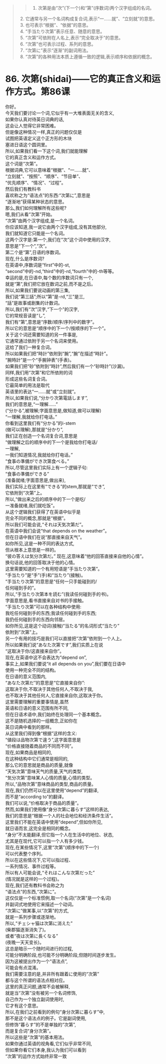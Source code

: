 > > 1. 次第是由“次”(下一个)和“第”(序数词)两个汉字组成的名词。
> 2. 它通常与另一个名词构成复合词,表示“一......就”、“立刻就”的意思。
> 3. 也可表示“根据”、“依据”的意思。
> 4. “手当たり次第”表示任意、随意的意思。
> 5. “次第”可依附在人名上,表示“完全取决于”的意思。
> 6. “次第”也可表示过程、系列的意思。
> 7. “次第に”表示“逐渐”的副词用法。
> 8. “次第”的各种用法本质上遵循一致的逻辑,表示顺序和依据的概念。

# 86. 次第(shidai)——它的真正含义和运作方式。第86课
你好。<br />今天我们要讨论一个词,它似乎有一大堆表面无关的含义,<br />如果你认真对待英日词典的话,<br />这会让人觉得它非常困难。<br />但是像这种情况一样,真正的问题仅仅是<br />试图把英语定义这个正方形的木块<br />塞进日语这个圆洞里。<br />所以,如果我们看一下这个词,我们就能理解<br />它的真正含义和运作方式。<br />这个词是“次第”。<br />根据词典,它可以意味着“根据”、“一......就”、<br />“立刻就”、“按照”、“顺序”、“节目单”、<br />“优先顺序”、“情况”、“过程”。<br />然后我们有教科书<br />喜欢称之为“语法点”的东西:“次第に”,意思是<br />“逐渐地”获得某种状态的意思。<br />那么,我们如何理解所有这些呢?<br />嗯,我们从看“次第”开始。<br />“次第”由两个汉字组成,是一个名词。<br />你应该知道,我一说它由两个汉字组成,没有其他部分,<br />我们就知道它只能是一个名词。<br />这两个汉字是:第一个,我们在“次”这个词中使用的汉字,<br />意思是“下一个”,“次”。<br />第二个是“第”,日语的序数词。<br />现在,什么是序数词?<br />在英语中,序数词是“first”中的-st,<br />“second”中的-nd,“third”中的-rd,“fourth”中的-th等等。<br />幸运的是,在日语中,每个数的序数词只有一个,<br />就是“第”,我们把它放在数词之前,而不是之后。<br />所以,如果我们要说动画的第三集,<br />我们说“第三話”;所以“第”是-rd,“三”是三,<br />“話”是故事或剧集的计数词。<br />所以,我们有“次”汉字,“下一个”的汉字,<br />它的常规音读是“し”,<br />我们有“第”,意思是“序数/顺序/序列中的数字”。<br />所以它的意思是“顺序中的下一个/按顺序的下一个”。<br />关于这个词还需要知道的另一件事是,<br />它通常通过依附于另一个名词来使用。<br />这给了我们一种复合词。<br />所以如果我们把“時計”依附到“腕”,“腕”在描述“時計”。<br />“腕時計”是一个“手腕钟表”(手表)。<br />如果我们把“砂”依附到“時計”,然后我们有一个“砂時計”(沙漏)。<br />同样,我们用“次第”和它所依附的词<br />形成这些名词复合词。<br />它最简单的用法是取代<br />英语里的表达“一......就”或“立刻就”。<br />所以,如果我们说,“分かり次第電話します”,<br />我们的意思是,“一理解......”<br />(“分かる”,被理解;字面意思是,做知道,做可以理解)<br />“一理解,我就给你打电话。”<br />你看到这里我们有“分かる”的i-stem<br />(做可以理解),那就是“分かり”,<br />我们正在创造一个名词复合词,意思是<br />“做理解之后的顺序中的下一个是我给你打电话/<br />一理解,<br />一我们知道情况,我就给你打电话。”<br />“食事の準備ができ次第食べる。”<br />所以,尽管这里我们实际上有一个逻辑子句:<br />“食事の準備ができる”<br />(准备就绪;字面意思是,做出来),<br />我们实际上在这里有“できる”的stem,那就是“でき”,<br />它依附到“次第”上。<br />所以,“做出来之后的顺序中的下一个是吃/<br />一准备就绪,我们就吃饭”。<br />从这个逻辑我们获得了在英语中似乎是<br />完全不同的概念,那就是“根据”。<br />所以我们可能会说,“それは天気次第だ”。<br />在英语中我们会说“that depends on the weather”。<br />但在日语中我们在说“那直接来自天气”。<br />如你所见,这是一种不同的表达方式,<br />但从根本上意思是一样的。<br />“彼の答えは気分次第だ。” 现在,这意味着“他的回答直接来自他的心情”。<br />换句话说,他的回答取决于他的心情。<br />这里需要知道的一个有用短语是“手当たり次第”。<br />“手当たり”是“手”(手)和“当たり”(接触)。<br />“手当たり次第”的意思是“任何一只手能碰到的/<br />任何碰到手的”。<br />所以,“手当たり次第本を読む”(我读任何碰到手的书)。<br />字面意思是,看书直接来自对书的手接触。<br />“手当たり次第”可以在各种结构中使用:<br />我吃任何碰到手的东西;我读任何碰到手的东西;<br />我扔任何碰到手的东西向邻居。<br />如你所见,这是这个动词(接触)“当たる”的名词形式“当たり”<br />依附到“次第”上。<br />另一个有用的技巧是我们可以直接把“次第”依附到一个人上。<br />所以如果我们说“あなた次第です”,我们实质上在说<br />“这取决于你/这直接来自你”。<br />现在,在英语中这不会表达为“depend on”,<br />事实上,如果我们要说“it all depends on you”,我们要在日语中<br />使用一种完全不同的结构。<br />在日语的意义范围内,<br />“あなた次第だ”的意思是“它直接来自你”:<br />这取决于你,不取决于其他任何人,不取决于我,<br />也不取决于其他任何人,它直接来自你,这取决于你。<br />这里需要理解的重要事情是,虽然<br />英语和日语的意义范围有所不同,<br />但在日语术语中,我们始终在处理同一个基本概念。<br />这不是随机选择的一组概念,正如你在<br />英日词典中看到的那样。<br />从这里我们得到像“根据”这样的含义:<br />“値段は品物次第で違う”,这字面意思是<br />“价格直接随着商品的不同而不同”。<br />现在,如果商品是相同的,<br />在这种结构中它们通常是相同的,<br />那么它的意思就是商品的质量,就像<br />“天気次第”意味天气的质量,天气的类型,<br />“気分次第”意味某人心情的质量,心情的类型。<br />所以,“品物次第”意味商品的类型,商品的质量。<br />现在,我们仍然可以在这里使用“depend”的翻译,<br />而不是“according to”的翻译。<br />我们可以说,“价格取决于商品的质量”。<br />然而,如果我们使用像“身分次第に暮らす”这样的表达,<br />我们的意思是“根据一个人的社会地位和经济条件生活”。<br />这里我们不能在英语中使用“depend”,但如你所见,<br />就日语而言,这完全是相同的概念。<br />“身分”不太能翻译,但它指一个人在生活中的地位、状态,<br />尤其是在现代,它可以指一个人有多少钱。<br />现在,在某些情况下,这里“次第”(顺序中的下一个)<br />可以代表整个序列。<br />所以在这些情况下,它可以指过程、<br />一系列情况、事件过程等。<br />所以有人可能会说,“それはこんな次第だった”<br />(情况就是这样的一个过程)。<br />现在,我们还有教科书会称之为<br />“语法点”的东西,“次第に”。<br />这仅仅是一个标准惯例,取一个名词(“次第”是一个名词)<br />并副词式地使用它来描述一个动词。<br />“次第に”做某事,以“次第”的方式,<br />就是一系列步骤或逐渐地。<br />所以,“チェシャ猫は次第に消えた”<br />(柴郡猫逐渐消失了)。<br />或者“夜は次第に長くなる”<br />(夜晚一天天变长)。<br />这总是暗示一个随时间进行的过程,<br />可能分明确阶段,也可能不分明确阶段,但随时间逐步发生。<br />因为这被提出作为一个“语法点”,<br />可能会有点混淆。<br />我们需要注意的是,并非所有跟着に使用的“次第”<br />都与这个所谓的语法点相对应。<br />这里的真正问题,通常不会被解释,<br />就是当“次第”没有被另一个名词修饰,<br />自己作为一个独立副词使用时,<br />它才有这个意思。<br />所以,在我们之前看到的例句“身分次第に暮らす”中,<br />那不是这个语法点的例子。它是副词使用,<br />但修饰“暮らす”的不是单独的“次第”,<br />而是复合词“身分次第”。<br />所以这些是“次第”的基本用法。<br />如果你通过英语的视角看,它们似乎非常不同,<br />但如果你看它们本身,我认为我们可以看到<br />“次第”的运作方式始终非常一致
